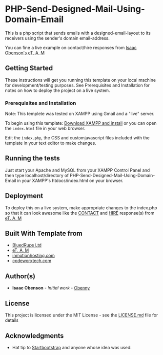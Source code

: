 # PHP-Send-Designed-Mail-Using-Domain-Email

This is a php script that sends emails with a designed-email-layout to its receivers using the sender's domain email-address.

You can fine a live example on contact/hire responses from [Isaac Obenson's eT. A. M](http://www.bluedrupsltd.com/team/isaacobenson/) 

## Getting Started

These instructions will get you running this template on your local machine for development/testing purposes. 
See Prerequisites and Installation for notes on how to deploy the project on a live system.

### Prerequisites and Installation

Note: This templete was tested on XAMPP using Gmail and a "live"  server.

To begin using this template:
[Download XAMPP and install](https://www.apachefriends.org/download.html) or you can open the `index.html` file in your web browser.

Edit the `index.php`, the CSS and customjavascript files included with the template in your text editor to make changes. 

## Running the tests

Just start your Apache and MySQL from your XAMPP Control Panel and then type localhost/directory of PHP-Send-Designed-Mail-Using-Domain-Email in your XAMPP's htdocs/index.html on your browser.

## Deployment

To deploy this on a live system, make appropriate changes to the index.php 
so that it can look awesome like the [CONTACT](http://bluedrupsltd.com/team/isaacobenson/contact/) and 
[HIRE](http://bluedrupsltd.com/team/isaacobenson/hire/) response(s) from [eT. A. M](http://www.bluedrupsltd.com/team/isaacobenson/)

## Built With Template from

* [BluedRups Ltd](https://www.inmotionhosting.com/support/email/send-email-from-a-page/using-phpmailer-to-send-mail-through-php) 
* [eT. A. M](http://www.bluedrupsltd.com/team/isaacobenson/)
* [inmotionhosting.com](https://www.inmotionhosting.com/support/email/send-email-from-a-page/using-phpmailer-to-send-mail-through-php) 
* [codeworxtech.com](http://phpmailer.codeworxtech.com/)


## Author(s)

* **Isaac Obenson** - *Initial work* - [Obenny](https://github.com/Obenny)

## License

This project is licensed under the MIT License - see the [LICENSE.md](LICENSE.md) file for details

## Acknowledgments

* Hat tip to [Startbootstrap](http://startbootstrap.com/) and anyone whose idea was used.